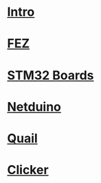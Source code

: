 # [Intro](intro.md)
# [FEZ](fez.md)
# [STM32 Boards](stm32_boards.md)
# [Netduino](netduino.md)
# [Quail](quail.md)
# [Clicker](clicker.md)